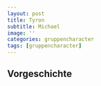 ```yaml
---
layout: post
title: Tyron
subtitle: Michael
image: ''
categories: gruppencharacter
tags: [gruppencharacter]
---
```


## Vorgeschichte